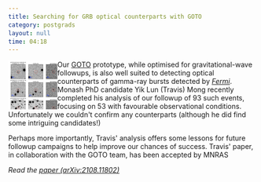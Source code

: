 ```yaml
---
title: Searching for GRB optical counterparts with GOTO
category: postgrads
layout: null
time: 04:18
---
```

<!-- converted from blosxom format post by dkg 22.1.2022 -->
<img src="images/mong21.png" width="100" align="left">
Our <a href="http://goto-observatory.org">GOTO</a> prototype, while optimised
for gravitational-wave followups, is also well suited to detecting optical
counterparts of gamma-ray bursts detected by 
<a href="https://fermi.gsfc.nasa.gov"><em>Fermi</em></a>. Monash PhD candidate
Yik Lun (Travis) Mong recently completed his analysis of our followup of 93
such events, focusing on 53 with favourable observational conditions. 
Unfortunately we couldn't confirm any counterparts (although he did find some
intriguing candidates!)</p>
<p>Perhaps more importantly, Travis' analysis offers some lessons for future 
followup campaigns to help improve our chances of success. Travis' paper,
in collaboration with the GOTO team, has been accepted by MNRAS
</p>
<p><em>Read the <a href="https://arxiv.org/abs/2108.11802">paper (arXiv:2108.11802)</a></em> 
</p>
